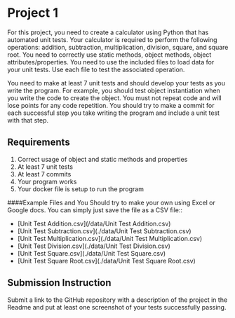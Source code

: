 # Project 1

For this project, you need to create a calculator using Python that has automated unit tests.  Your calculator is required to perform the following operations: addition, subtraction, multiplication, division, square, and square root.  You need to correctly use static methods, object methods, object attributes/properties.   You need to use the included files to load data for your unit tests.  Use each file to test the associated operation.   

You need to make at least 7 unit tests and should develop your tests as you write the program.  For example, you should test object instantiation when you write the code to create the object.  You must not repeat code and will lose points for any code repetition.   You should try to make a commit for each successful step you take writing the program and include a unit test with that step.

## Requirements

1. Correct usage of object and static methods and properties
2. At least 7 unit tests
3. At least 7 commits
4. Your program works
5. Your docker file is setup to run the program

####Example Files and You Should try to make your own using Excel or Google docs.  You can simply just save the file as a CSV file::

* [Unit Test Addition.csv](/data/Unit Test Addition.csv)
* [Unit Test Subtraction.csv](./data/Unit Test Subtraction.csv)
* [Unit Test Multiplication.csv](./data/Unit Test Multiplication.csv)
* [Unit Test Division.csv](./data/Unit Test Division.csv)
* [Unit Test Square.csv](./data/Unit Test Square.csv)
* [Unit Test Square Root.csv](./data/Unit Test Square Root.csv)

## Submission Instruction
Submit a link to the GitHub repository with a description of the project in the Readme and put at least one screenshot of your tests successfully passing.

